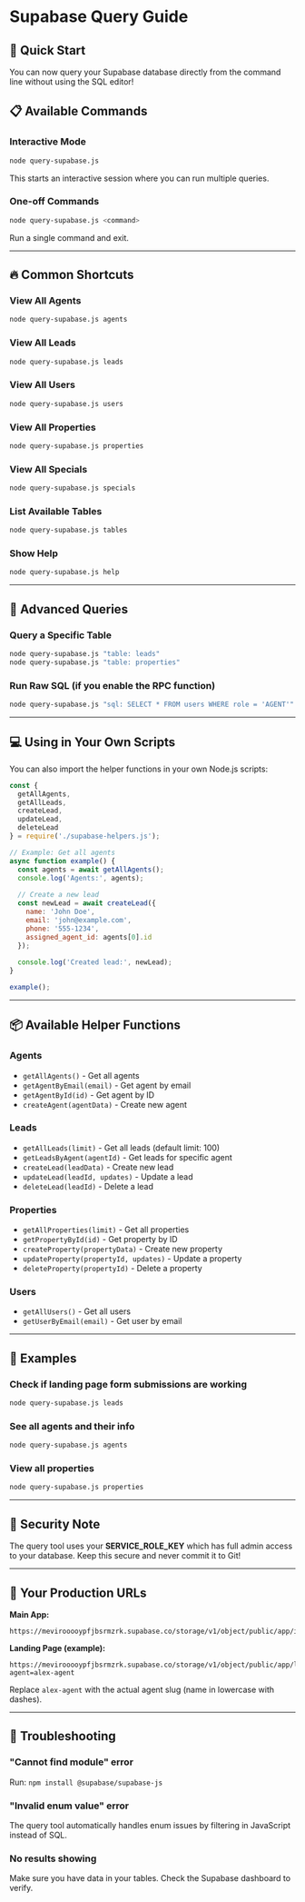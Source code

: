 # Supabase Query Guide

## 🚀 Quick Start

You can now query your Supabase database directly from the command line without using the SQL editor!

## 📋 Available Commands

### Interactive Mode
```bash
node query-supabase.js
```
This starts an interactive session where you can run multiple queries.

### One-off Commands
```bash
node query-supabase.js <command>
```
Run a single command and exit.

---

## 🔥 Common Shortcuts

### View All Agents
```bash
node query-supabase.js agents
```

### View All Leads
```bash
node query-supabase.js leads
```

### View All Users
```bash
node query-supabase.js users
```

### View All Properties
```bash
node query-supabase.js properties
```

### View All Specials
```bash
node query-supabase.js specials
```

### List Available Tables
```bash
node query-supabase.js tables
```

### Show Help
```bash
node query-supabase.js help
```

---

## 🔧 Advanced Queries

### Query a Specific Table
```bash
node query-supabase.js "table: leads"
node query-supabase.js "table: properties"
```

### Run Raw SQL (if you enable the RPC function)
```bash
node query-supabase.js "sql: SELECT * FROM users WHERE role = 'AGENT'"
```

---

## 💻 Using in Your Own Scripts

You can also import the helper functions in your own Node.js scripts:

```javascript
const {
  getAllAgents,
  getAllLeads,
  createLead,
  updateLead,
  deleteLead
} = require('./supabase-helpers.js');

// Example: Get all agents
async function example() {
  const agents = await getAllAgents();
  console.log('Agents:', agents);
  
  // Create a new lead
  const newLead = await createLead({
    name: 'John Doe',
    email: 'john@example.com',
    phone: '555-1234',
    assigned_agent_id: agents[0].id
  });
  
  console.log('Created lead:', newLead);
}

example();
```

---

## 📦 Available Helper Functions

### Agents
- `getAllAgents()` - Get all agents
- `getAgentByEmail(email)` - Get agent by email
- `getAgentById(id)` - Get agent by ID
- `createAgent(agentData)` - Create new agent

### Leads
- `getAllLeads(limit)` - Get all leads (default limit: 100)
- `getLeadsByAgent(agentId)` - Get leads for specific agent
- `createLead(leadData)` - Create new lead
- `updateLead(leadId, updates)` - Update a lead
- `deleteLead(leadId)` - Delete a lead

### Properties
- `getAllProperties(limit)` - Get all properties
- `getPropertyById(id)` - Get property by ID
- `createProperty(propertyData)` - Create new property
- `updateProperty(propertyId, updates)` - Update a property
- `deleteProperty(propertyId)` - Delete a property

### Users
- `getAllUsers()` - Get all users
- `getUserByEmail(email)` - Get user by email

---

## 🎯 Examples

### Check if landing page form submissions are working
```bash
node query-supabase.js leads
```

### See all agents and their info
```bash
node query-supabase.js agents
```

### View all properties
```bash
node query-supabase.js properties
```

---

## 🔐 Security Note

The query tool uses your **SERVICE_ROLE_KEY** which has full admin access to your database. Keep this secure and never commit it to Git!

---

## 📝 Your Production URLs

**Main App:**
```
https://mevirooooypfjbsrmzrk.supabase.co/storage/v1/object/public/app/index.html
```

**Landing Page (example):**
```
https://mevirooooypfjbsrmzrk.supabase.co/storage/v1/object/public/app/landing.html?agent=alex-agent
```

Replace `alex-agent` with the actual agent slug (name in lowercase with dashes).

---

## 🐛 Troubleshooting

### "Cannot find module" error
Run: `npm install @supabase/supabase-js`

### "Invalid enum value" error
The query tool automatically handles enum issues by filtering in JavaScript instead of SQL.

### No results showing
Make sure you have data in your tables. Check the Supabase dashboard to verify.


